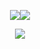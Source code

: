 <div align="center">
  
<a href="https://www.instagram.com/fromkyh/?hl=ko"><img src="https://img.shields.io/badge/Instagram-E4405F?style=flat-square&logo=Instagram&logoColor=white"/></a><a href="https://www.facebook.com/karen970901"><img src="https://img.shields.io/badge/Facebook-1877F2?style=flat-square&logo=Facebook&logoColor=white"/></a>  
  
<img src="https://img.shields.io/badge/Python-3776AB?style=flat-square&logo=Python&logoColor=white"/>
  
</div>

